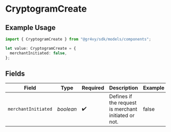# CryptogramCreate

## Example Usage

```typescript
import { CryptogramCreate } from "@gr4vy/sdk/models/components";

let value: CryptogramCreate = {
  merchantInitiated: false,
};
```

## Fields

| Field                                                | Type                                                 | Required                                             | Description                                          | Example                                              |
| ---------------------------------------------------- | ---------------------------------------------------- | ---------------------------------------------------- | ---------------------------------------------------- | ---------------------------------------------------- |
| `merchantInitiated`                                  | *boolean*                                            | :heavy_check_mark:                                   | Defines if the request is merchant initiated or not. | false                                                |